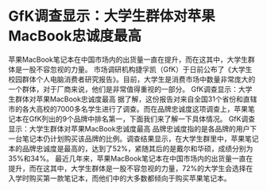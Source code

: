 # GfK调查显示：大学生群体对苹果MacBook忠诚度最高
苹果MacBook笔记本在中国市场内的出货量一直在提升，而在这其中，大学生群体是一股不容忽视的力量。
市场调研机构捷孚凯（GfK）于日前公布了《大学生校园群体个人电脑消费者研究报告》。目前，大学生是消费市场中数量非常庞大的一个群体，对于厂商来说，他们是非常值得重视的一部分。
GfK调查显示：大学生群体对苹果MacBook忠诚度最高
据了解，这份报告对来自全国31个省份和直辖市的各大高校的7000多名学生进行了调查。而在品牌忠诚度这项调查上，苹果笔记本在GfK列出的9个品牌中排名第一，下面我们来了解一下具体情况。
GfK调查显示：大学生群体对苹果MacBook忠诚度最高
品牌忠诚度指的是各品牌的用户下一台笔记本仍计划购买该品牌的比例。调查结果显示，在大学生群里中，苹果笔记本的品牌忠诚度是最高的，达到了52%，紧随其后的是戴尔和华硕，成绩分别为35%和34%。
最近几年来，苹果MacBook笔记本在中国市场内的出货量一直在提升，而在这其中，大学生群体是一股不容忽视的力量，72%的大学生会选择在入学时购买第一款笔记本，而他们中的大多数都倾向于购买苹果笔记本。
    


